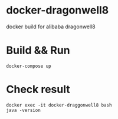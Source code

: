 # docker-dragonwell8
docker build for alibaba dragonwell8

# Build && Run

```
docker-compose up
```

# Check result

```
docker exec -it docker-draggonwell8 bash
java -version
```
